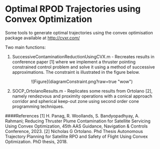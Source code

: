 # Optimal RPOD Trajectories using Convex Optimization

Some tools to generate optimal trajectories using the convex optimisation package available at http://cvxr.com/

Two main functions: 

1. SuccessiveContaminationReductionUsingCVX.m - Recreates results in conference paper [1] where we implement a thruster pointing constrained control problem and solve it using a method of successive approximations. The constraint is illustrated in the figure below.


<p align="center">
![Figure](diagramConstraint.png?raw=true "wow")
</p>


2. SOCP_OrtolanoResults.m - Replicates some results from Ortolano [2], namely rendezvous and proximity operations with a conical approach corridor and spherical keep-out zone using second order cone programming techniques.


####References 
[1] H. Panag, R. Woollands, S. Bandyopadhyay, A. Rahmani; Reducing Thruster Plume Contamination for Satellite Servicing Using Convex Optimization, 45th AAS Guidance, Navigation & Controls Conference, 2023. 
[2] Nicholas G Ortolano. Phd Thesis Autonomous Trajectory Planning for Satellite RPO and Safety of Flight Using Convex Optimization. PhD thesis, 2018.

